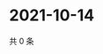 # 2021-10-14

共 0 条

<!-- BEGIN -->
<!-- 最后更新时间 Thu Oct 14 2021 19:12:25 GMT+0800 (China Standard Time) -->

<!-- END -->
